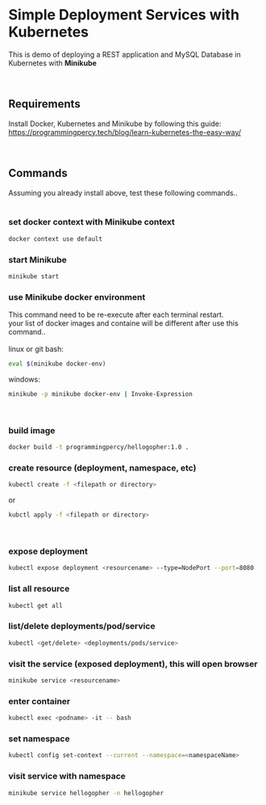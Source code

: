 # Simple Deployment Services with Kubernetes

This is demo of deploying a REST application and MySQL Database in Kubernetes with <b>Minikube</b>

<br>

## Requirements
Install Docker, Kubernetes and Minikube by following this guide:  
https://programmingpercy.tech/blog/learn-kubernetes-the-easy-way/

<br>

## Commands
Assuming you already install above, test these following commands..  
<br>
### set docker context with Minikube context
```bash
docker context use default
```
### start Minikube  
```bash
minikube start
```  
### use Minikube docker environment  
This command need to be re-execute after each terminal restart.<br>your list of docker images and containe will be different after use this command..
<br>
<br>
linux or git bash:
```bash
eval $(minikube docker-env)
```  
windows:
```bash
minikube -p minikube docker-env | Invoke-Expression
```
<br>

### build image
```bash
docker build -t programmingpercy/hellogopher:1.0 .
```

### create resource (deployment, namespace, etc)
```bash
kubectl create -f <filepath or directory>
```
or
```bash
kubctl apply -f <filepath or directory>
```
<br>

### expose deployment
```bash
kubectl expose deployment <resourcename> --type=NodePort --port=8080
```

### list all resource
```bash
kubectl get all
```

### list/delete deployments/pod/service
```bash
kubectl <get/delete> <deployments/pods/service>
```

### visit the service (exposed deployment), this will open browser
```bash
minikube service <resourcename>
```

### enter container
```bash
kubectl exec <podname> -it -- bash
```

### set namespace
```bash
kubectl config set-context --current --namespace=<namespaceName>
```

### visit service with namespace
```bash
minikube service hellogopher -n hellogopher
```